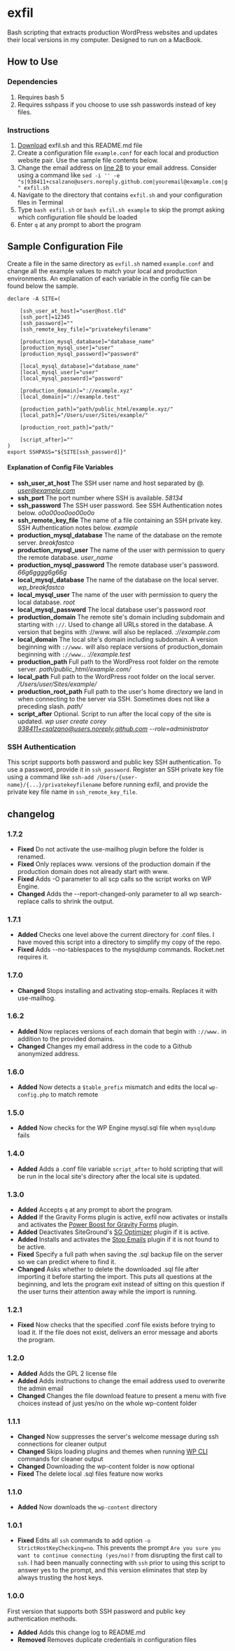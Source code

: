 # exfil

Bash scripting that extracts production WordPress websites and updates their local versions in my computer. Designed to run on a MacBook.

## How to Use

### Dependencies

1. Requires bash 5
1. Requires sshpass if you choose to use ssh passwords instead of key files.

### Instructions

1. [Download](https://github.com/csalzano/exfil/archive/master.zip) exfil.sh and this README.md file
1. Create a configuration file `example.conf` for each local and production website pair. Use the sample file contents below.
1. Change the email address on [line 28](https://github.com/csalzano/exfil/blob/master/exfil.sh#L28) to your email address. Consider using a command like `sed -i '' -e "s|938411+csalzano@users.noreply.github.com|youremail@example.com|g" exfil.sh`
1. Navigate to the directory that contains `exfil.sh` and your configuration files in Terminal
1. Type `bash exfil.sh` or `bash exfil.sh example` to skip the prompt asking which configuration file should be loaded
1. Enter `q` at any prompt to abort the program

## Sample Configuration File

Create a file in the same directory as `exfil.sh` named `example.conf` and change all the example values to match your local and production environments. An explanation of each variable in the config file can be found below the sample.

```
declare -A SITE=(

	[ssh_user_at_host]="user@host.tld"
	[ssh_port]=12345
	[ssh_password]=""
	[ssh_remote_key_file]="privatekeyfilename"

	[production_mysql_database]="database_name"
	[production_mysql_user]="user"
	[production_mysql_password]="password"

	[local_mysql_database]="database_name"
	[local_mysql_user]="user"
	[local_mysql_password]="password"

	[production_domain]="://example.xyz"
	[local_domain]="://example.test"

	[production_path]="path/public_html/example.xyz/"
	[local_path]="/Users/user/Sites/example/"

	[production_root_path]="path/"

	[script_after]=""
)
export SSHPASS="${SITE[ssh_password]}"
```

#### Explanation of Config File Variables

- __ssh_user_at_host__ The SSH user name and host separated by @. *user@example.com*
- __ssh_port__ The port number where SSH is available. *58134*
- __ssh_password__ The SSH user password. See SSH Authentication notes below. *o0o00oo0oo00o0o*
- __ssh_remote_key_file__ The name of a file containing an SSH private key. SSH Authentication notes below. *example*
- __production_mysql_database__ The name of the database on the remote server. *breakfastco*
- __production_mysql_user__ The name of the user with permission to query the remote database. *user_name*
- __production_mysql_password__ The remote database user's password. *66g6gggg6g66g*
- __local_mysql_database__ The name of the database on the local server. *wp_breakfastco*
- __local_mysql_user__ The name of the user with permission to query the local database. *root*
- __local_mysql_password__ The local database user's password *root*
- __production_domain__ The remote site's domain including subdomain and starting with `://`. Used to change all URLs stored in the database. A version that begins with ://www. will also be replaced. *://example.com*
- __local_domain__ The local site's domain including subdomain. A version beginning with `://www.` will also replace versions of production_domain beginning with `://www.`. *://example.test*
- __production_path__ Full path to the WordPress root folder on the remote server. *path/public_html/example.com/*
- __local_path__ Full path to the WordPress root folder on the local server. */Users/user/Sites/example/*
- __production_root_path__ Full path to the user's home directory we land in when connecting to the server via SSH. Sometimes does not like a preceding slash. *path/*
- __script_after__ Optional. Script to run after the local copy of the site is updated. *wp user create corey 938411+csalzano@users.noreply.github.com --role=administrator*

### SSH Authentication

This script supports both password and public key SSH authentication. To use a password, provide it in `ssh_password`. Register an SSH private key file using a command like `ssh-add /Users/{user-name}/{...}/privatekeyfilename` before running exfil, and provide the private key file name in `ssh_remote_key_file`.

## changelog

### 1.7.2

- __Fixed__ Do not activate the use-mailhog plugin before the folder is renamed.
- __Fixed__ Only replaces www. versions of the production domain if the production domain does not already start with www.
- __Fixed__ Adds -O parameter to all scp calls so the script works on WP Engine.
- __Changed__ Adds the --report-changed-only parameter to all wp search-replace calls to shrink the output.

### 1.7.1

- __Added__ Checks one level above the current directory for .conf files. I have moved this script into a directory to simplify my copy of the repo.
- __Fixed__ Adds --no-tablespaces to the mysqldump commands. Rocket.net requires it.

### 1.7.0

- __Changed__ Stops installing and activating stop-emails. Replaces it with use-mailhog.

### 1.6.2

- __Added__ Now replaces versions of each domain that begin with `://www.` in addition to the provided domains.
- __Changed__ Changes my email address in the code to a Github anonymized address.

### 1.6.0

- __Added__ Now detects a `$table_prefix` mismatch and edits the local `wp-config.php` to match remote

### 1.5.0

- __Added__ Now checks for the WP Engine mysql.sql file when `mysqldump` fails

### 1.4.0

- __Added__ Adds a .conf file variable `script_after` to hold scripting that will be run in the local site's directory after the local site is updated.

### 1.3.0

- __Added__ Accepts `q` at any prompt to abort the program.
- __Added__ If the Gravity Forms plugin is active, exfil now activates or installs and activates the [Power Boost for Gravity Forms](https://wordpress.org/plugins/power-boost-for-gravity-forms/) plugin.
- __Added__ Deactivates SiteGround's [SG Optimizer](https://wordpress.org/plugins/sg-cachepress/) plugin if it is active.
- __Added__ Installs and activates the [Stop Emails](https://wordpress.org/plugins/stop-emails/) plugin if it is not found to be active.
- __Fixed__ Specify a full path when saving the .sql backup file on the server so we can predict where to find it.
- __Changed__ Asks whether to delete the downloaded .sql file after importing it before starting the import. This puts all questions at the beginning, and lets the program exit instead of sitting on this question if the user turns their attention away while the import is running.

### 1.2.1

- __Fixed__ Now checks that the specified .conf file exists before trying to load it. If the file does not exist, delivers an error message and aborts the program.

### 1.2.0

- __Added__ Adds the GPL 2 license file
- __Added__ Adds instructions to change the email address used to overwrite the admin email
- __Changed__ Changes the file download feature to present a menu with five choices instead of just yes/no on the whole wp-content folder

### 1.1.1

- __Changed__ Now suppresses the server's welcome message during ssh connections for cleaner output
- __Changed__ Skips loading plugins and themes when running [WP CLI](https://wp-cli.org/) commands for cleaner output
- __Changed__ Downloading the wp-content folder is now optional
- __Fixed__ The delete local .sql files feature now works

### 1.1.0

- __Added__ Now downloads the `wp-content` directory

### 1.0.1

- __Fixed__ Edits all `ssh` commands to add option `-o StrictHostKeyChecking=no`. This prevents the prompt `Are you sure you want to continue connecting (yes/no)?` from disrupting the first call to `ssh`. I had been manually connecting with `ssh` prior to using this script to answer yes to the prompt, and this version eliminates that step by always trusting the host keys.

### 1.0.0

First version that supports both SSH password and public key authentication methods.

- __Added__ Adds this change log to README.md
- __Removed__ Removes duplicate credentials in configuration files
